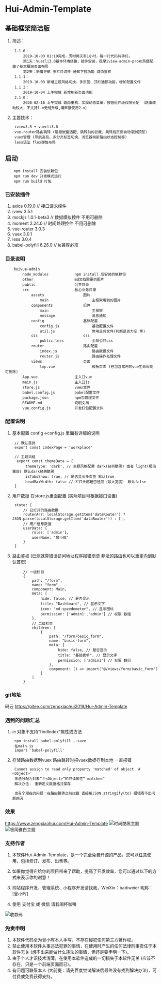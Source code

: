# Hui-Admin-Template
## 基础框架简洁版

1. 简述：

        1.1.0：
            2019-10-03 01:10完成，历时两天多1小时，每一行代码纯手打。
            第1天：VueCli3.0基本环境搭建，插件安装，观摩iview-admin-pro布局搭配，做了基本框架页面布局
            第2天：新增导航 多栏目切换 通知下拉功能 路由鉴权
        1.1.1：
            2019-10-03 新增主题风格切换、多页签、顶栏通顶功能，增加配置文件
        1.1.2：
            2019-10-04 上午完成 新增刷新页面功能
        2.1.0：
            2020-02-16 上午完成 路由重构，实现动态菜单，按钮组件级权限分配 （路由改动较大，不支持1.x无缝升级,请直接使用2.x）
    
2. 主要技术：

        iview3.5 + vuecli3.0
        vue-router路由跳转 (层级嵌套适配、跳转前的拦截、跳转后页面自动滚到顶部)
        vuex管理 (导航高亮、多分页标签切换、浏览器刷新路由状态控制等)
        less语法 flex弹性布局

## 启动 

        npm install 安装依赖包
        npm run dev 开发模式运行
        npm run build 打包

### 已安装插件
1. axios 0.19.0 // 接口请求控件
2. iview 3.5.1
3. mockjs 1.0.1-beta3 // 数据模拟控件 不用可删除
4. moment 2.24.0 // 时间处理控件 不用可删除
5. vue-router 3.0.3
6. vuex 3.0.1
7. less 3.0.4
8. babel-polyfill 6.26.0 // ie兼容必须

### 目录说明

        huivue-admin
            node_modules            npm install 后安装的依赖包
            other                   md文档需要的图片
            public                  公共目录
            src                     核心业务目录
                assets                  图片
                    main                    主框架用到的图片
                components              组件
                    main                    主框架
                    message                 消息通知
                config                  基础配置
                    config.js               基础配置文件
                    util.js                 常用业务文件(判断是否为空 等)
                css                     css
                    public.less             全局公共css
                router                  路由配置
                    index.js                路由数据文件
                    router.js               路由操作处理文件
                views                   页面
                    tmp.vue                 模板页面 (已包含常用的vue生命周期 可删除)
            App.vue                 主入口vue
            main.js                 主入口js
            store.js                vuex文件
            babel.config.js         babel配置文件
            package.json            npm包管理文件
            README.md               说明文档
            vue.config.js           开发打包配置文件

### 配置说明

1. 基本配置 config->config.js 里面有详细的说明
        
        // 默认首页
        export const indexPage = 'workplace'
        
        // 主题风格
         export const themeData = {
             themeType: 'dark', // 主题风格配置 dark(经典酷黑) 或者 light(极简雅白) 默认dark经典酷黑
             isTabsShow: true, // 是否显示多页签 默认true
             headMaxWidth: false // 栏目头部是否通顶（最大宽度） 默认false
        }
    
2. 用户数据 在store.js里面配置 (实际项目可根据接口设置)
        
        state: {
            // 已打开的路由数据
            routerArr: localStorage.getItem('dataRouter') ? JSON.parse(localStorage.getItem('dataRouter')) : [],
            // 用户信息数据
            userData: {
                roles: ['admin'],
                userName: '曾小晖'
            }
        }
    
3. 路由鉴权 (已测就算错误访问地址程序报错崩溃 非法的路由也可以重定向到默认首页)

            // 一级栏目
            {
                path: "/form",
                name: "form",
                component: Main,
                meta: {
                    hide: false, // 是否显示
                    title: "Dashboard", // 显示文字
                    icon: "md-speedometer", // 显示图标
                    permission: ['admin1','admin'] // 权限 数组
                },
                // 二级栏目
                children: [
                    {
                        path: "/form/basic_form",
                        name: "basic-form",
                        meta: {
                            hide: false, // 是否显示
                            title: "基础表单", // 显示文字
                            permission: ['admin1'] // 权限 数组
                        },
                        component: () => import("@/views/form/basic_form")
                    }
                ]
            }

### git地址
码云 https://gitee.com/zengxiaohui2019/Hui-Admin-Template

### 遇到的问题汇总
1. ie 对象不支持“findIndex”属性或方法

        npm install babel-polyfill --save
        在main.js 
        import 'babel-polyfill'
    
2. 存储路由数据到vuex 路由跳转时把vuex数据存到本地 一直报错

        Cannot assign to read only property 'matched' of object '#<Object>'
        无法分配为对象“＃<Object>”的只读属性“ matched”
        解决办法： 重新定义数据格式保存
        
        也有个潜在的问题：在路由跳转之前拦截 直接用JSON.stringify(to) 报错看不出问题原因

### 效果

https://www.zengxiaohui.com/Hui-Admin-Template
![时尚酷黑主题](./other/admin1.jpg)
![极简雅白主题](/other/admin2.jpg)

### 支持作者

1. 本软件Hui-Admin-Template，是一个完全免费开源的产品，您可以任意使用，包括修订、发布、出售等。
2. 如果你觉得它给你的项目带来了帮助，提高了开发效率，您可以通过以下的方式来表示你的谢意！
3. 网站程序开发、管理系统、小程序开发请找我，WeiXin：badiweier  昵称：[曾小晖]

4. 使用 支付宝 或 微信 请我喝杯咖啡

![收款码](other/skm.jpg)
     
### 免责申明

1. 本软件代码全为曾小晖本人手写，不存在侵犯任何第三方著作权。
2. 禁止使用本软件从事违法犯罪的事情，在使用时产生的任何法律刑事责任于本软件无关 (想不出来能做什么违法的事情，但还是要申明一下)。
3. 由于个人才识技术浅薄，在使用本软件造成的一切损失于本软件无关 (应该不存在，只是一个前端页面而已)。
4. 有问题可联系本人 (大前提：请先百度尝试解决后最终没有找到解决办法)，可付费或免费获得支持。
